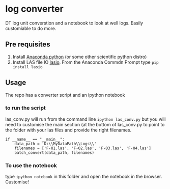 # log converter

DT log unit converstion and a notebook to look at well logs. Easily customiable to do more.

## Pre requisites

 1. Install [Anaconda python](https://www.continuum.io/downloads) (or some other scientific python distro)
 1. Install LAS file IO [lasio](http://pythonhosted.org/lasio/). From the Anaconda Commdn Prompt type `pip install lasio`

## Usage

The repo has a converter script and an ipython notebook

### to run the script

las_conv.py will run from the command line `ipython las_conv.py` but you will need to customise the 
main section (at the bottom of las_conv.py to point to the folder with your las files and provide the right filenames. 
        
    if __name__ == "__main__":
        data_path = 'D:\\MyDataPath\\Logs\\'
        filenames = ['F-O1.las', 'F-O2.las', 'F-O3.las', 'F-O4.las']
        batch_convert(data_path, filenames)

### To use the notebook

type `ipython notebook` in this folder and open the notebook in the browser. Customise!